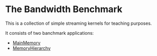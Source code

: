 # The Bandwidth Benchmark

This is a collection of simple streaming kernels for teaching purposes.

It consists of two banchmark applications:

* [MainMemory](https://github.com/RRZE-HPC/TheBandwidthBenchmark/wiki/MainMemory)
* [MemoryHierarchy](https://github.com/RRZE-HPC/TheBandwidthBenchmark/wiki/MemoryHierarchy)
